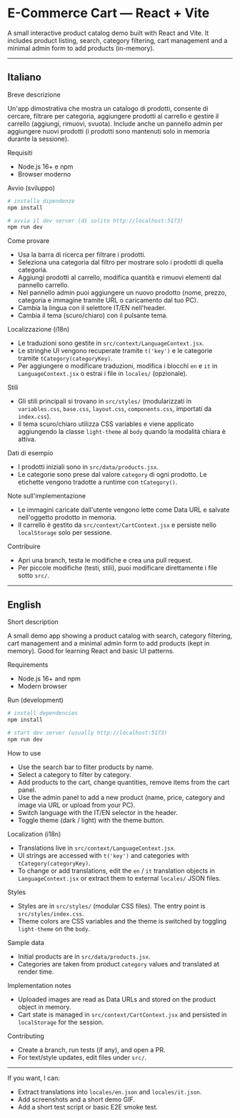 # E-Commerce Cart — React + Vite

A small interactive product catalog demo built with React and Vite. It includes product listing, search, category filtering, cart management and a minimal admin form to add products (in-memory).

---

## Italiano

Breve descrizione

Un'app dimostrativa che mostra un catalogo di prodotti, consente di cercare, filtrare per categoria, aggiungere prodotti al carrello e gestire il carrello (aggiungi, rimuovi, svuota). Include anche un pannello admin per aggiungere nuovi prodotti (i prodotti sono mantenuti solo in memoria durante la sessione).

Requisiti

- Node.js 16+ e npm
- Browser moderno

Avvio (sviluppo)

```bash
# installa dipendenze
npm install

# avvia il dev server (di solito http://localhost:5173)
npm run dev
```

Come provare

- Usa la barra di ricerca per filtrare i prodotti.
- Seleziona una categoria dal filtro per mostrare solo i prodotti di quella categoria.
- Aggiungi prodotti al carrello, modifica quantità e rimuovi elementi dal pannello carrello.
- Nel pannello admin puoi aggiungere un nuovo prodotto (nome, prezzo, categoria e immagine tramite URL o caricamento dal tuo PC).
- Cambia la lingua con il selettore IT/EN nell'header.
- Cambia il tema (scuro/chiaro) con il pulsante tema.

Localizzazione (i18n)

- Le traduzioni sono gestite in `src/context/LanguageContext.jsx`.
- Le stringhe UI vengono recuperate tramite `t('key')` e le categorie tramite `tCategory(categoryKey)`.
- Per aggiungere o modificare traduzioni, modifica i blocchi `en` e `it` in `LanguageContext.jsx` o estrai i file in `locales/` (opzionale).

Stili

- Gli stili principali si trovano in `src/styles/` (modularizzati in `variables.css`, `base.css`, `layout.css`, `components.css`, importati da `index.css`).
- Il tema scuro/chiaro utilizza CSS variables e viene applicato aggiungendo la classe `light-theme` al `body` quando la modalità chiara è attiva.

Dati di esempio

- I prodotti iniziali sono in `src/data/products.jsx`.
- Le categorie sono prese dal valore `category` di ogni prodotto. Le etichette vengono tradotte a runtime con `tCategory()`.

Note sull'implementazione

- Le immagini caricate dall'utente vengono lette come Data URL e salvate nell'oggetto prodotto in memoria.
- Il carrello è gestito da `src/context/CartContext.jsx` e persiste nello `localStorage` solo per sessione.

Contribuire

- Apri una branch, testa le modifiche e crea una pull request.
- Per piccole modifiche (testi, stili), puoi modificare direttamente i file sotto `src/`.

---

## English

Short description

A small demo app showing a product catalog with search, category filtering, cart management and a minimal admin form to add products (kept in memory). Good for learning React and basic UI patterns.

Requirements

- Node.js 16+ and npm
- Modern browser

Run (development)

```bash
# install dependencies
npm install

# start dev server (usually http://localhost:5173)
npm run dev
```

How to use

- Use the search bar to filter products by name.
- Select a category to filter by category.
- Add products to the cart, change quantities, remove items from the cart panel.
- Use the admin panel to add a new product (name, price, category and image via URL or upload from your PC).
- Switch language with the IT/EN selector in the header.
- Toggle theme (dark / light) with the theme button.

Localization (i18n)

- Translations live in `src/context/LanguageContext.jsx`.
- UI strings are accessed with `t('key')` and categories with `tCategory(categoryKey)`.
- To change or add translations, edit the `en` / `it` translation objects in `LanguageContext.jsx` or extract them to external `locales/` JSON files.

Styles

- Styles are in `src/styles/` (modular CSS files). The entry point is `src/styles/index.css`.
- Theme colors are CSS variables and the theme is switched by toggling `light-theme` on the `body`.

Sample data

- Initial products are in `src/data/products.jsx`.
- Categories are taken from product `category` values and translated at render time.

Implementation notes

- Uploaded images are read as Data URLs and stored on the product object in memory.
- Cart state is managed in `src/context/CartContext.jsx` and persisted in `localStorage` for the session.

Contributing

- Create a branch, run tests (if any), and open a PR.
- For text/style updates, edit files under `src/`.

---

If you want, I can:
- Extract translations into `locales/en.json` and `locales/it.json`.
- Add screenshots and a short demo GIF.
- Add a short test script or basic E2E smoke test.
